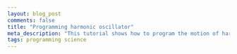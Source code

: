 ```yaml
---
layout: blog_post
comments: false
title: "Programming harmonic oscillator"
meta_description: "This tutorial shows how to program the motion of harmonic oscillator."
tags: programming science
---
```


<canvas class="HarmonicOscillator-canvas" height="100">
</canvas>


<!-- <div class='HarmonicOscillator'>
  <div class='HarmonicOscillator-box'></div><img class='HarmonicOscillator-springRight'
    src="/image/blog/2016-02-06-programming-harmonic-oscillator/harmonic_oscillator_spring.png">
</div> -->

<script>

// Request Animatino Frame polyfill
// https://gist.github.com/paulirish/1579671
//
// http://paulirish.com/2011/requestanimationframe-for-smart-animating/
// http://my.opera.com/emoller/blog/2011/12/20/requestanimationframe-for-smart-er-animating

// requestAnimationFrame polyfill by Erik Möller. fixes from Paul Irish and Tino Zijdel

// MIT license

(function() {
    var lastTime = 0;
    var vendors = ['ms', 'moz', 'webkit', 'o'];
    for(var x = 0; x < vendors.length && !window.requestAnimationFrame; ++x) {
        window.requestAnimationFrame = window[vendors[x]+'RequestAnimationFrame'];
        window.cancelAnimationFrame = window[vendors[x]+'CancelAnimationFrame']
                                   || window[vendors[x]+'CancelRequestAnimationFrame'];
    }

    if (!window.requestAnimationFrame)
        window.requestAnimationFrame = function(callback, element) {
            var currTime = new Date().getTime();
            var timeToCall = Math.max(0, 16 - (currTime - lastTime));
            var id = window.setTimeout(function() { callback(currTime + timeToCall); },
              timeToCall);
            lastTime = currTime + timeToCall;
            return id;
        };

    if (!window.cancelAnimationFrame)
        window.cancelAnimationFrame = function(id) {
            clearTimeout(id);
        };
}());

// ----------------------

var canvas = document.querySelector(".HarmonicOscillator-canvas");
// canvas.style.width ='100%';
// canvas.width  = canvas.offsetWidth;
var context = canvas.getContext("2d");

function fitToContainer(canvas){
  canvas.style.width='100%';
  canvas.style.height='100px';
  canvas.width  = canvas.offsetWidth;
  canvas.height = canvas.offsetHeight;
}

fitToContainer(canvas);

function draw() {
  context.fillStyle = "#ffb100";
  context.fillRect(0,0,50,50);

  context.strokeStyle = "#a66000";
  context.strokeRect(0,0,50,50)
}


window.addEventListener('resize', function(event){
  console.log("resizing");
  fitToContainer(canvas);
  draw();
});

draw();

var positionPercent = 0;
var isMovingForward = true;


function updatePosition() {
  if (isMovingForward) {
    if (positionPercent == 100) {
      isMovingForward = false;
    }
  } else {
    if (positionPercent == 0) {
      isMovingForward = true;
    }
  }

  if (isMovingForward) {
    positionPercent += 1;
  } else {
    positionPercent -= 1;
  }
}

function animate() {
  updatePosition();
  box.style.left = positionPercent + "%";
  window.requestAnimationFrame(animate)
}


// var box = document.querySelector(".HarmonicOscillator-box");
// var positionPercent = 0;
// var isMovingForward = true;


// function updatePosition() {
//   if (isMovingForward) {
//     if (positionPercent == 100) {
//       isMovingForward = false;
//     }
//   } else {
//     if (positionPercent == 0) {
//       isMovingForward = true;
//     }
//   }

//   if (isMovingForward) {
//     positionPercent += 1;
//   } else {
//     positionPercent -= 1;
//   }
// }

// function animate() {
//   updatePosition();
//   box.style.left = positionPercent + "%";
//   window.requestAnimationFrame(animate)
// }

// window.onload = function() { window.requestAnimationFrame(animate); }

</script>

<style>

.HarmonicOscillator-canvas {
  /*width: 200px;*/
  /*height: 100px;*/
  /*width: 100%;*/
  /*height: auto;*/
  background-color: green;
}

.HarmonicOscillator {
  position: relative;
  margin: 0 25px 0 25px;
  padding: 10px 0 10px 0;
  border: 1px solid #ff6c00;
}

.HarmonicOscillator-box {
  display: inline-block;
  position: relative;
  left: 40%;
  -webkit-transform: translate(-50%, 0);;
  transform: translate(-50%, 0);
  vertical-align: middle;

  width: 50px;
  height: 50px;
  border: 1px solid #a66000;
  background-color: #ffb100;
  z-index: -1;
}

.HarmonicOscillator-springRight {
  display: inline-block;
  position: relative;
  width: 10%;
  height: 30px;
  padding-right: 25px;
  margin-left: -25px;
  left: 40%;
 /* -webkit-transform: translate(-25px, 0);
  transform: translate(-25px, 0);*/
  vertical-align: middle;
  z-index: -1;
}

/* Vertical line in the center */
.HarmonicOscillator:after {
  content: "";
  position: absolute;
  z-index: -1;
  top: 0;
  bottom: 0;
  left: 50%;
  border-left: 2px dotted #ff6c00;
  -webkit-transform: translate(-50%, 0);
  transform: translate(-50%, 0);
}

</style>

